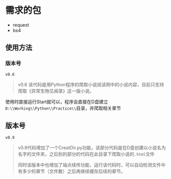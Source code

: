 # 需求的包

- request
- bs4

## 使用方法

### 版本号

`v0.6`

> v0.6 该代码是用Python程序的爬取小说阅读网中的小说内容，目前只支持爬取《异常生物见闻录》这一版小说。

使用时直接运行Start就可以，程序会直接在D盘建立`D:\\Working\\Python\\Practice\\`目录，并爬取相关章节

## 版本号

`v0.9`

> v0.9代码增加了一个CreatDir.py功能，该部分代码是在D盘创建以小说名为名字的文件夹，之后别的部分的代码在此目录下爬取小说的`.html`文件
>
> 同时该版本中也增加了端点续传功能，运行该代码时，可以自动检测文件中有多少的章节（文件数）之后再继续缓存后续的章节。